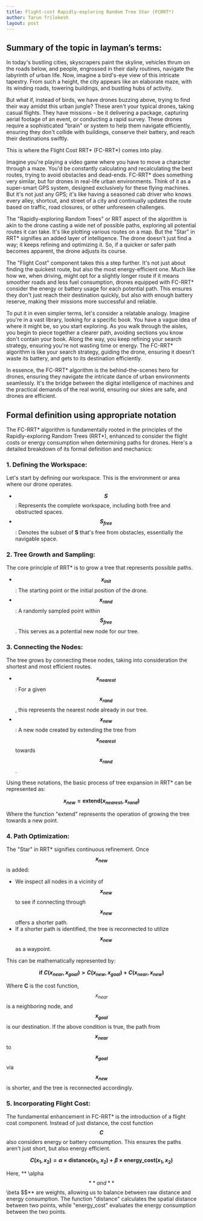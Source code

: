 ```yaml
---
title: Flight-cost Rapidly-exploring Random Tree Star (FCRRT*)
author: Tarun Trilokesh
layout: post
---
```


## Summary of the topic in layman’s terms:

In today's bustling cities, skyscrapers paint the skyline, vehicles thrum on the roads below, and people, engrossed in their daily routines, navigate the labyrinth of urban life. Now, imagine a bird's-eye view of this intricate tapestry. From such a height, the city appears like an elaborate maze, with its winding roads, towering buildings, and bustling hubs of activity.

But what if, instead of birds, we have drones buzzing above, trying to find their way amidst this urban jungle? These aren't your typical drones, taking casual flights. They have missions – be it delivering a package, capturing aerial footage of an event, or conducting a rapid survey. These drones require a sophisticated "brain" or system to help them navigate efficiently, ensuring they don't collide with buildings, conserve their battery, and reach their destinations swiftly.

This is where the Flight Cost RRT* (FC-RRT*) comes into play.

Imagine you're playing a video game where you have to move a character through a maze. You'd be constantly calculating and recalculating the best routes, trying to avoid obstacles and dead-ends. FC-RRT* does something very similar, but for drones in real-life urban environments. Think of it as a super-smart GPS system, designed exclusively for these flying machines. But it's not just any GPS; it's like having a seasoned cab driver who knows every alley, shortcut, and street of a city and continually updates the route based on traffic, road closures, or other unforeseen challenges.

The "Rapidly-exploring Random Trees" or RRT aspect of the algorithm is akin to the drone casting a wide net of possible paths, exploring all potential routes it can take. It's like plotting various routes on a map. But the "Star" in RRT* signifies an added layer of intelligence. The drone doesn't just find a way; it keeps refining and optimizing it. So, if a quicker or safer path becomes apparent, the drone adjusts its course.

The "Flight Cost" component takes this a step further. It's not just about finding the quickest route, but also the most energy-efficient one. Much like how we, when driving, might opt for a slightly longer route if it means smoother roads and less fuel consumption, drones equipped with FC-RRT* consider the energy or battery usage for each potential path. This ensures they don't just reach their destination quickly, but also with enough battery reserve, making their missions more successful and reliable.

To put it in even simpler terms, let's consider a relatable analogy. Imagine you're in a vast library, looking for a specific book. You have a vague idea of where it might be, so you start exploring. As you walk through the aisles, you begin to piece together a clearer path, avoiding sections you know don't contain your book. Along the way, you keep refining your search strategy, ensuring you're not wasting time or energy. The FC-RRT* algorithm is like your search strategy, guiding the drone, ensuring it doesn't waste its battery, and gets to its destination efficiently.

In essence, the FC-RRT* algorithm is the behind-the-scenes hero for drones, ensuring they navigate the intricate dance of urban environments seamlessly. It's the bridge between the digital intelligence of machines and the practical demands of the real world, ensuring our skies are safe, and drones are efficient.


## Formal definition using appropriate notation

The FC-RRT* algorithm is fundamentally rooted in the principles of the Rapidly-exploring Random Trees (RRT*), enhanced to consider the flight costs or energy consumption when determining paths for drones. Here's a detailed breakdown of its formal definition and mechanics:

### 1. **Defining the Workspace**:

Let's start by defining our workspace. This is the environment or area where our drone operates.

- **$$ S $$**: Represents the complete workspace, including both free and obstructed spaces.
- **$$ S_{free} $$**: Denotes the subset of **S** that's free from obstacles, essentially the navigable space.


### 2. **Tree Growth and Sampling**:

The core principle of RRT* is to grow a tree that represents possible paths.

- **$$ x_{init} $$**: The starting point or the initial position of the drone.
- **$$ x_{rand} $$**: A randomly sampled point within **$$ S_{free} $$**. This serves as a potential new node for our tree.

### 3. **Connecting the Nodes**:

The tree grows by connecting these nodes, taking into consideration the shortest and most efficient routes.

- **$$ x_{nearest} $$**: For a given **$$ x_{rand} $$**, this represents the nearest node already in our tree.
- **$$ x_{new} $$**: A new node created by extending the tree from **$$ x_{nearest} $$** towards **$$ x_{rand} $$**.

Using these notations, the basic process of tree expansion in RRT* can be represented as:


**$$ x_{new} = \text{extend}(x_{nearest}, x_{rand}) $$**


Where the function "extend" represents the operation of growing the tree towards a new point.

### 4. **Path Optimization**:

The "Star" in RRT* signifies continuous refinement. Once **$$ x_{new} $$** is added:

- We inspect all nodes in a vicinity of **$$ x_{new} $$** to see if connecting through **$$ x_{new} $$** offers a shorter path.
- If a shorter path is identified, the tree is reconnected to utilize **$$ x_{new} $$** as a waypoint.

This can be mathematically represented by:


**$$ \text{if } C(x_{near}, x_{goal}) > C(x_{new}, x_{goal}) + C(x_{near}, x_{new}) $$**


Where **C** is the cost function, $$ x_{near} $$ is a neighboring node, and **$$ x_{goal} $$** is our destination. If the above condition is true, the path from **$$ x_{near} $$** to **$$ x_{goal} $$** via **$$ x_{new} $$** is shorter, and the tree is reconnected accordingly.

### 5. **Incorporating Flight Cost**:

The fundamental enhancement in FC-RRT* is the introduction of a flight cost component. Instead of just distance, the cost function **$$ C $$** also considers energy or battery consumption. This ensures the paths aren't just short, but also energy efficient.

**$$ C(x_1, x_2) = \alpha \times \text{distance}(x_1, x_2) + \beta \times \text{energy_cost}(x_1, x_2) $$**

Here, $**$ \alpha $$** and **$$ \beta $$** are weights, allowing us to balance between raw distance and energy consumption. The function "distance" calculates the spatial distance between two points, while "energy_cost" evaluates the energy consumption between the two points.
